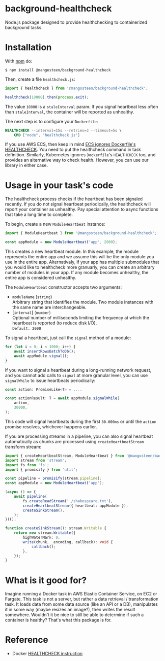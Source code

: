 # background-healthcheck

Node.js package designed to provide healthchecking to containerized background tasks.

# Installation

With [npm](https://www.npmjs.com/) do:

    $ npm install @mangosteen/background-healthcheck

Then, create a file `healthcheck.js`:

```js
import { healthcheck } from '@mangosteen/background-healthcheck';

healthcheck(10000).then(process.exit);
```

The value `10000` is a `staleInterval` param. If you signal heartbeat less often
than `staleInterval`, the container will be reported as unhealthy.

The next step is to configure your `Dockerfile`:

```dockerfile
HEALTHCHECK --interval=15s --retries=3 --timeout=5s \
    CMD ["node", "healthcheck.js"]
```

If you use AWS ECS, then keep in mind [ECS ignores Dockerfile's HEALTHCHECK](https://docs.aws.amazon.com/AmazonECS/latest/developerguide/task_definition_parameters.html#container_definition_healthcheck). You need to put the healthcheck command in task definition. Similarly,
Kubernetes ignores `Dockerfile`'s `HEALTHCHECK` too, and provides an alternative way to check health. However, you can use our library in either case.

# Usage in your task's code

The healthcheck process checks if the heartbeat has been signaled recently. If you do not signal heartbeat
periodically, the healthcheck will report your container as unhealthy. Pay special attention to async functions
that take a long time to complete.

To begin, create a new `ModuleHeartbeat` instance:

```ts
import { ModuleHeartbeat } from '@mangosteen/background-healthcheck';

const appModule = new ModuleHeartbeat('app', 2000);
```

This creates a new heartbeat module. In this example, the module represents the entire app and we assume this will be the only module you use in the entire app. Alternativaly, if your app has multiple submodules that you would like to healthcheck more granuarly, you can create an arbitrary number of modules in your app. If any module becomes unhealthy, the entire app is considered unhealthy.

The `ModuleHeartbeat` constructor accepts two arguments:
* `moduleName` (`string`)  
Arbitrary string that identifies the module. Two module instances with the same name are interchangeable.
* [`interval`] (`number`)  
Optional number of milliseconds limiting the frequency at which the heartbeat is reported (to reduce disk I/O).  
`Default: 2000`

To signal a heartbeat, just call the `signal` method of a module:


```ts
for (let i = 0; i < 1000; i++) {
    await insertRowsBatchToDb();
    await appModule.signal();
}
```

If you want to signal a heartbeat during a long-running network request, and you cannot add calls to `signal` at more granular level, you can use `signalWhile` to issue heartbeats periodically:

```ts
const action: PromiseLike<T> = ....

const actionResult: T = await appModule.signalWhile(
    action,
    30000,
);
```

This code will signal heartbeats during the first `30.000ms` or until the `action` promise resolves, whichever happens earlier.

If you are processing streams in a pipeline, you can also signal heartbeat automatically as chunks are processed using `createHeartbeatStream` transform stream:

```ts
import { createHeartbeatStream, ModuleHeartbeat } from '@mangosteen/background-healthcheck';
import stream from 'stream';
import fs from 'fs';
import { promisify } from 'util';

const pipeline = promisify(stream.pipeline);
const appModule = new ModuleHeartbeat('app');

(async () => {
    await pipeline(
        fs.createReadStream('./shakespeare.txt'),
        createHeartbeatStream({ heartbeat: appModule }),
        createSinkStream(),
    );
})();

function createSinkStream(): stream.Writable {
    return new stream.Writable({
        highWaterMark: 0,
        write(chunk, _encoding, callback): void {
            callback();
        },
    });
}
```

# What is it good for?

Imagine running a Docker task in AWS Elastic Container Service, on EC2 or Fargate. This task is not a server,
but rather a data retrieval / transformation task. It loads data from some data source (like an API or a DB),
manipulates it in some way (maybe resizes an image?), then writes the result somewhere. Wouldn't it be nice
to still be able to determine if such a container is healthy? That's what this package is for.

# Reference

* Docker [HEALTHCHECK instruction](https://docs.docker.com/engine/reference/builder/#healthcheck)